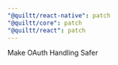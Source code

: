 ```yaml
---
"@quiltt/react-native": patch
"@quiltt/core": patch
"@quiltt/react": patch
---
```


Make OAuth Handling Safer
